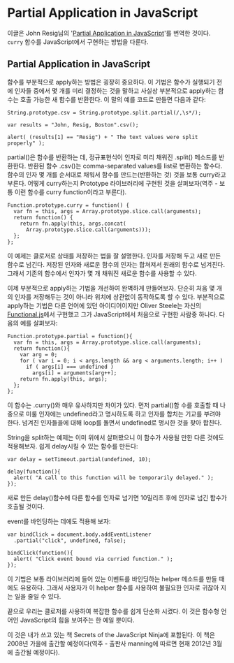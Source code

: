 # Partial Application in JavaScript

이글은 John Resig님의 '[Partial Application in JavaScript][]'를 번역한 것이다. `curry` 함수를 JavaScript에서 구현하는 방법을 다룬다.

[Partial Application in JavaScript]: http://ejohn.org/blog/partial-functions-in-javascript/

## Partial Application in JavaScript

함수를 부분적으로 apply하는 방법은 굉장히 중요하다. 이 기법은 함수가 실행되기 전에 인자들 중에서 몇 개를 미리 결정하는 것을 말하고 사실상 부분적으로 apply하는 함수는 호출 가능한 새 함수를 반환한다. 이 말의 예를 코드로 만들면 다음과 같다:

    String.prototype.csv = String.prototype.split.partial(/,\s*/);

    var results = "John, Resig, Boston".csv();

    alert( (results[1] == "Resig") + " The text values were split properly" );

partial()은 함수를 반환하는 데, 정규표현식이 인자로 미리 채워진 .split() 메소드를 반환한다. 반환된 함수 .csv()는 comma-separated values를 list로 변환하는 함수다. 함수의 인자 몇 개를 순서대로 채워서 함수를 만드는(반환하는 것) 것을 보통 curry라고 부른다. 어떻게 curry하는지 Prototype 라이브러리에 구현된 것을 살펴보자(역주 - 보통 이런 함수를 curry function이라고 부른다).

    Function.prototype.curry = function() {
      var fn = this, args = Array.prototype.slice.call(arguments);
      return function() {
        return fn.apply(this, args.concat(
          Array.prototype.slice.call(arguments)));
      };
    };

이 예제는 클로저로 상태를 저장하는 법을 잘 설명한다. 인자를 저장해 두고 새로 만든 함수로 넘긴다. 저장된 인자와 새로운 함수의 인자는 합쳐져서 원래의 함수로 넘겨진다. 그래서 기존의 함수에서 인자가 몇 개 채워진 새로운 함수를 사용할 수 있다.

이제 부분적으로 apply하는 기법을 개선하여 완벽하게 만들어보자. 단순히 처음 몇 개의 인자를 저장해두는 것이 아니라 위치에 상관없이 동작하도록 할 수 있다. 부분적으로 apply하는 기법은 다른 언어에 있던 아이디어이지만 Oliver Steele는 자신의 [Functional.js](http://osteele.com/sources/JavaScript/functional/)에서 구현했고 그가 JavaScript에서 처음으로 구현한 사람중 하나다. 다음의 예를 살펴보자:

    Function.prototype.partial = function(){
      var fn = this, args = Array.prototype.slice.call(arguments);
      return function(){
        var arg = 0;
        for ( var i = 0; i < args.length && arg < arguments.length; i++ )
          if ( args[i] === undefined )
            args[i] = arguments[arg++];
        return fn.apply(this, args);
      };
    };

이 함수는 .curry()와 매우 유사하지만 차이가 있다. 먼저 partial()함 수를 호출할 때 나중으로 미룰 인자에는 undefined라고 명시하도록 하고 인자를 합치는 기교를 부려야 한다. 넘겨진 인자들을에 대해 loop를 돌면서 undefined로 명시한 것을 찾아 합친다.

String을 split하는 예제는 이미 위에서 살펴봤으니 이 함수가 사용될 만한 다른 것에도 적용해보자. 쉽게 delay시킬 수 있는 함수를 만든다:

    var delay = setTimeout.partial(undefined, 10);

    delay(function(){
      alert( "A call to this function will be temporarily delayed." );
    });

새로 만든 delay()함수에 다른 함수를 인자로 넘기면 10밀리초 후에 인자로 넘긴 함수가 호출될 것이다.

event를 바인딩하는 데에도 적용해 보자:

    var bindClick = document.body.addEventListener
      .partial("click", undefined, false);

    bindClick(function(){
      alert( "Click event bound via curried function." );
    });

이 기법은 보통 라이브러리에 들어 있는 이벤트를 바인딩하는 helper 메소드를 만들 때에도 유용하다. 그래서 사용자가 이 helper 함수를 사용하여 불필요한 인자로 귀찮아 지는 일을 줄일 수 있다.

끝으로 우리는 클로저를 사용하여 복잡한 함수를 쉽게 단순화 시켰다. 이 것은 함수형 언어인 JavaScript의 힘을 보여주는 한 예일 뿐이다.

이 것은 내가 쓰고 있는 책 Secrets of the JavaScript Ninja에 포함된다. 이 책은 2008년 가을에 출간할 예정이다(역주 - 출판사 manning에 따르면 현재 2012년 3월에 출간될 예정이다).
